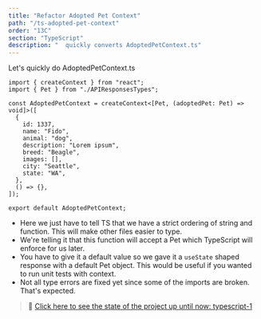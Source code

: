 ```yaml
---
title: "Refactor Adopted Pet Context"
path: "/ts-adopted-pet-context"
order: "13C"
section: "TypeScript"
description: "  quickly converts AdoptedPetContext.ts"
---
```


Let's quickly do AdoptedPetContext.ts

```tsx
import { createContext } from "react";
import { Pet } from "./APIResponsesTypes";

const AdoptedPetContext = createContext<[Pet, (adoptedPet: Pet) => void]>([
  {
    id: 1337,
    name: "Fido",
    animal: "dog",
    description: "Lorem ipsum",
    breed: "Beagle",
    images: [],
    city: "Seattle",
    state: "WA",
  },
  () => {},
]);

export default AdoptedPetContext;
```

- Here we just have to tell TS that we have a strict ordering of string and function. This will make other files easier to type.
- We're telling it that this function will accept a Pet which TypeScript will enforce for us later.
- You have to give it a default value so we gave it a `useState` shaped response with a default Pet object. This would be useful if you wanted to run unit tests with context.
- Not all type errors are fixed yet since some of the imports are broken. That's expected.

> 🏁 [Click here to see the state of the project up until now: typescript-1][step]

[step]: https://github.com/btholt/citr-v8-project/tree/master/typescript-1
